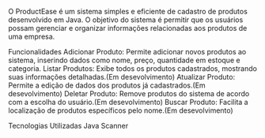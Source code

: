 O ProductEase é um sistema simples e eficiente de cadastro de produtos desenvolvido em Java. 
O objetivo do sistema é permitir que os usuários possam gerenciar e organizar informações relacionadas aos produtos de uma empresa.

Funcionalidades
Adicionar Produto: Permite adicionar novos produtos ao sistema, inserindo dados como nome, preço, quantidade em estoque e categoria.
Listar Produtos: Exibe todos os produtos cadastrados, mostrando suas informações detalhadas.(Em desevolvimento)
Atualizar Produto: Permite a edição de dados dos produtos já cadastrados.(Em desevolvimento)
Deletar Produto: Remove produtos do sistema de acordo com a escolha do usuário.(Em desevolvimento)
Buscar Produto: Facilita a localização de produtos específicos pelo nome.(Em desevolvimento)

Tecnologias Utilizadas
Java
Scanner
